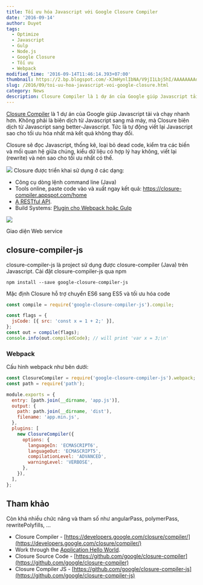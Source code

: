 ```yaml
---
title: Tối ưu hóa Javascript với Google Closure Compiler
date: '2016-09-14'
author: Duyet
tags:
  - Optimize
  - Javascript
  - Gulp
  - Node.js
  - Google Closure
  - Tối ưu
  - Webpack
modified_time: '2016-09-14T11:46:14.393+07:00'
thumbnail: https://2.bp.blogspot.com/-XJmHynlIbNA/V9jI1Lbj5hI/AAAAAAAAduA/igD5n31EEUcfvwq_Y06IX2cPgsuoEKxZQCK4B/s1600/image00.png
slug: /2016/09/toi-uu-hoa-javascript-voi-google-closure.html
category: News
description: Closure Compiler là 1 dự án của Google giúp Javascript tải và chạy nhanh hơn. Không phải là biên dịch từ Javascript sang mã máy, mà Closure biên dịch từ Javascript sang better-Javascript. Tức là tự động viết lại Javascript sao cho tối ưu hóa nhất mà kết quả không thay đổi.
---
```


[Closure Compiler](https://developers.google.com/closure/compiler/) là 1 dự án của Google giúp Javascript tải và chạy nhanh hơn. Không phải là biên dịch từ Javascript sang mã máy, mà Closure biên dịch từ Javascript sang better-Javascript. Tức là tự động viết lại Javascript sao cho tối ưu hóa nhất mà kết quả không thay đổi.

Closure sẽ đọc Javascript, thống kê, loại bỏ dead code, kiểm tra các biến và mối quan hệ giữa chúng, kiểu dữ liệu có hợp lý hay không, viết lại (rewrite) và nén sao cho tối ưu nhất có thể.

[![](https://2.bp.blogspot.com/-XJmHynlIbNA/V9jI1Lbj5hI/AAAAAAAAduA/igD5n31EEUcfvwq_Y06IX2cPgsuoEKxZQCK4B/s320/image00.png)](https://blog.duyet.net/2016/09/toi-uu-hoa-javascript-voi-google-closure.html)
Closure được triển khai sử dụng ở các dạng:

- Công cụ dòng lệnh command line (Java)
- Tools online, paste code vào và xuất ngay kết quả: [https://closure-compiler.appspot.com/home ](http://saveto.co/y2JGR5)
- [A RESTful API](https://developers.google.com/closure/compiler/docs/gettingstarted_api?csw=1).
- Build Systems: [Plugin cho Webpack hoặc Gulp](http://saveto.co/uRbdqp)

![](https://2.bp.blogspot.com/-Vt2-0KTh03o/V9jKPy7cOhI/AAAAAAAAduM/V1eWOzLo9pMSuSNHd2ccFhHtygyj4Ys2gCK4B/s1600/Screenshot%2Bfrom%2B2016-09-14%2B10-33-05.png)

Giao diện Web service

## closure-compiler-js

closure-compiler-js là project sử dụng được closure-compiler (Java) trên Javascript. Cài đặt closure-compiler-js qua npm

```
npm install --save google-closure-compiler-js
```

Mặc định Closure hỗ trợ chuyển ES6 sang ES5 và tối ưu hóa code

```js
const compile = require('google-closure-compiler-js').compile;

const flags = {
  jsCode: [{ src: 'const x = 1 + 2;' }],
};
const out = compile(flags);
console.info(out.compiledCode); // will print 'var x = 3;\n'
```

### Webpack

Cấu hình webpack như bên dưới:

```js
const ClosureCompiler = require('google-closure-compiler-js').webpack;
const path = require('path');

module.exports = {
  entry: [path.join(__dirname, 'app.js')],
  output: {
    path: path.join(__dirname, 'dist'),
    filename: 'app.min.js',
  },
  plugins: [
    new ClosureCompiler({
      options: {
        languageIn: 'ECMASCRIPT6',
        languageOut: 'ECMASCRIPT5',
        compilationLevel: 'ADVANCED',
        warningLevel: 'VERBOSE',
      },
    }),
  ],
};
```

## Tham khảo

Còn khá nhiều chức năng và tham số như angularPass, polymerPass, rewritePolyfills, ...

- Closure Compiler - [https://developers.google.com/closure/compiler/](https://developers.google.com/closure/compiler/)
- Work through the [Application Hello World](https://developers.google.com/closure/compiler/docs/gettingstarted_app).
- Closure Source Code - [https://github.com/google/closure-compiler](https://github.com/google/closure-compiler)
- Closure Compiler JS - [https://github.com/google/closure-compiler-js](https://github.com/google/closure-compiler-js)
